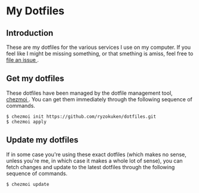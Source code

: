 # My Dotfiles

## Introduction

These are my dotfiles for the various services I use on my computer. If you
feel like I might be missing something, or that smething is amiss, feel free to
[ file an issue ]( https://github.com/ryzokuken/Dotfiles/issues/new ).

## Get my dotfiles

These dotfiles have been managed by the dotfile management tool,
[ chezmoi ]( https://github.com/twpayne/chezmoi ). You can get them immediately
through the following sequence of commands.

```shell
$ chezmoi init https://github.com/ryzokuken/dotfiles.git
$ chezmoi apply
```

## Update my dotfiles

If in some case you're using these exact dotfiles (which makes no sense, unless
you're me, in which case it makes a whole lot of sense), you can fetch changes
and update to the latest dotfiles through the following sequence of commands.

```shell
$ chezmoi update
```
